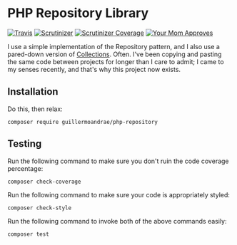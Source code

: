 # PHP Repository Library
[![Travis](https://img.shields.io/travis/guillermoandrae/php-repository.svg?style=flat-square)](https://travis-ci.org/guillermoandrae/php-repository) [![Scrutinizer](https://img.shields.io/scrutinizer/g/guillermoandrae/php-repository.svg?style=flat-square)](https://scrutinizer-ci.com/g/guillermoandrae/php-repository/) [![Scrutinizer Coverage](https://img.shields.io/scrutinizer/coverage/g/guillermoandrae/php-repository.svg?style=flat-square)](https://scrutinizer-ci.com/g/guillermoandrae/php-repository/) [![Your Mom Approves](https://img.shields.io/badge/approved%20by-your%20mom-green.svg?style=flat-square)](https://guillermoandraefisher.com)

I use a simple implementation of the Repository pattern, and I also use a pared-down version of [Collections](https://laravel.com/docs/5.6/collections). Often. I've been copying and pasting the same code between projects for longer than I care to admit; I came to my senses recently, and that's why this project now exists.

## Installation
Do this, then relax:
```
composer require guillermoandrae/php-repository
```

## Testing
Run the following command to make sure you don't ruin the code coverage percentage:
```
composer check-coverage
```

Run the following command to make sure your code is appropriately styled:
```
composer check-style
```

Run the following command to invoke both of the above commands easily:
```
composer test
```
